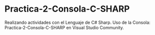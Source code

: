 # Practica-2-Consola-C-SHARP
Realizando actividades con el Lenguaje de C# Sharp. Uso de la Consola:  Practica-2-Consola-C-SHARP en Visual Studio Community.
